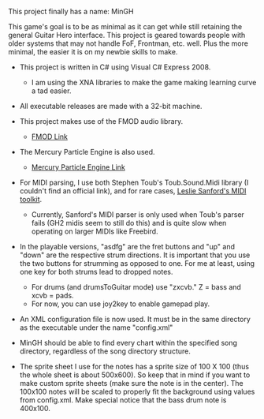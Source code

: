 This project finally has a name: MinGH

This game's goal is to be as minimal as it can get while still retaining the general Guitar Hero interface.  This project is geared towards people with older systems that may not handle FoF, Frontman, etc. well.  Plus the more minimal, the easier it is on my newbie skills to make.

  * This project is written in C# using Visual C# Express 2008.
    * I am using the XNA libraries to make the game making learning curve a tad easier.

  * All executable releases are made with a 32-bit machine.

  * This project makes use of the FMOD audio library.
    * [FMOD Link](http://www.fmod.org/)

  * The Mercury Particle Engine is also used.
    * [Mercury Particle Engine Link](http://mpe.codeplex.com/)

  * For MIDI parsing, I use both Stephen Toub's Toub.Sound.Midi library (I couldn't find an official link), and for rare cases, [Leslie Sanford's MIDI toolkit](http://www.codeproject.com/KB/audio-video/MIDIToolkit.aspx).
    * Currently, Sanford's MIDI parser is only used when Toub's parser fails (GH2 midis seem to still do this) and is quite slow when operating on larger MIDIs like Freebird.

  * In the playable versions, "asdfg" are the fret buttons and "up" and "down" are the respective strum directions.  It is important that you use the two buttons for strumming as opposed to one.  For me at least, using one key for both strums lead to dropped notes.
    * For drums (and drumsToGuitar mode) use "zxcvb." Z = bass and xcvb = pads.
    * For now, you can use joy2key to enable gamepad play.

  * An XML configuration file is now used.  It must be in the same directory as the executable under the name "config.xml"

  * MinGH should be able to find every chart within the specified song directory, regardless of the song directory structure.

  * The sprite sheet I use for the notes has a sprite size of 100 X 100 (thus the whole sheet is about 500x600).  So keep that in mind if you want to make custom sprite sheets (make sure the note is in the center).  The 100x100 notes will be scaled to properly fit the background using values from config.xml.  Make special notice that the bass drum note is 400x100.